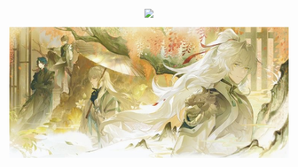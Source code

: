 
<p align=center> <img src=https://komarev.com/ghpvc/?username=vague2ly&color=E1C063&style=flat-square&label=ৎ𝄢>

![image alt](https://github.com/vague2ly/vague2ly/blob/2c87f9ead1c212c53570a60bf7d03b0f858cab89/IMG_0786.jpeg)


⠀⠀⠀⠀⠀⠀⠀⠀⠀



